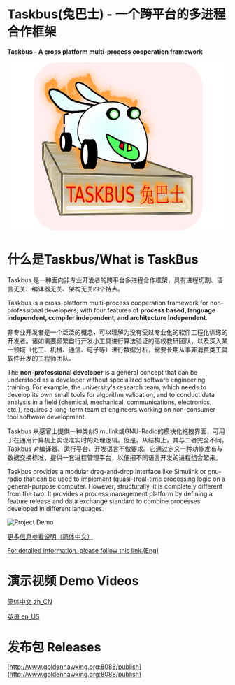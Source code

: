 # Taskbus(兔巴士) - 一个跨平台的多进程合作框架

**Taskbus - A cross platform multi-process cooperation framework**

![TaskBusLogo](taskbusplatform/images/taskBus.png)

# 什么是Taskbus/What is TaskBus

Taskbus 是一种面向非专业开发者的跨平台多进程合作框架，具有进程切割、语言无关、编译器无关、架构无关四个特点。

Taskbus is a cross-platform multi-process cooperation framework for non-professional developers, with four features of **process based, language independent, compiler independent, and architecture Independent**.

非专业开发者是一个泛泛的概念，可以理解为没有受过专业化的软件工程化训练的开发者。诸如需要频繁自行开发小工具进行算法验证的高校教研团队，以及深入某一领域（化工、机械、通信、电子等）进行数据分析，需要长期从事非消费类工具软件开发的工程师团队。

The **non-professional developer** is a general concept that can be understood as a developer without specialized software engineering training. For example, the university's research team, which needs to develop its own small tools for algorithm validation, and to conduct data analysis in a field (chemical, mechanical, communications, electronics, etc.), requires a long-term team of engineers working on non-consumer tool software development.


Taskbus 从感官上提供一种类似Simulink或GNU-Radio的模块化拖拽界面，可用于在通用计算机上实现准实时的处理逻辑。但是，从结构上，其与二者完全不同。Taskbus 对编译器、运行平台、开发语言不做要求。它通过定义一种功能发布与数据交换标准，提供一套进程管理平台，以便把不同语言开发的进程组合起来。

Taskbus provides a modular drag-and-drop interface like Simulink or gnu-radio that can be used to implement (quasi-)real-time processing logic on a general-purpose computer. However, structurally, it is completely different from the two. It provides a process management platform by defining a feature release and data exchange standard to combine processes developed in different languages.

![Project Demo](documents/images/main_ui_en.png)

[更多信息参看说明（简体中文）](./documents/taskbus_zh_CN.md)

[For detailed information, please follow this link.(Eng)](./documents/taskbus_en.md)

# 演示视频 Demo Videos

[简体中文 zh_CN](http://www.goldenhawking.org:8088/publish/taskbus_zh_cn.mp4)

[英语     en_US](http://www.goldenhawking.org:8088/publish/taskbus_en.mp4)

# 发布包 Releases
[http://www.goldenhawking.org:8088/publish](http://www.goldenhawking.org:8088/publish)






